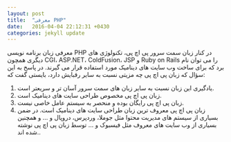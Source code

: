 ```yaml
---
layout: post
title:  "معرفی PHP"
date:   2016-04-04 22:12:31 +0430
categories: jekyll update
---
```

معرفی زبان برنامه نویسی PHP
در کنار زبان سمت سرور پی اچ پی، تکنولوژی های دیگری همچون CGI، ASP.NET، ColdFusion، JSP و Ruby on Rails را می توان نام برد که برای ساخت وب سایت های دینامیک مورد استفاده قرار می گیرند. در پاسخ به این سؤال که زبان پی اچ پی چه مزیتی نسبت به سایر رقبایش دارد، بایستی گفت که:
1. یادگیری این زبان نسبت به سایر زبان های سمت سرور آسان تر و سریعتر است.
2. زبان پی اچ پی مخصوص طراحی سایت های دینامیک است.
3. زبان پی اچ پی رایگان بوده و منحصر به سیستم عامل خاصی نیست.
4. زبان پی اچ پی معروف ترین زبان طراحی سایت های دینامیک است.
در ضمن بسیاری از سیستم های مدیریت محتوا مثل جوملا، وردپرس، دروپال و ... و همچنین بسیاری از وب سایت های معروف مثل فیسبوک و ... توسط زبان پی اچ پی نوشته شده اند.. 